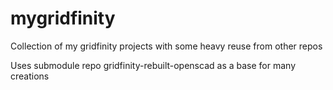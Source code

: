 # mygridfinity
Collection of my gridfinity projects with some heavy reuse from other repos

Uses submodule repo gridfinity-rebuilt-openscad as a base for many creations
